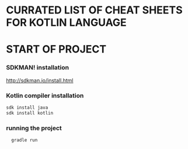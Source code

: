 # CURRATED LIST OF CHEAT SHEETS FOR KOTLIN LANGUAGE

# START OF PROJECT

### SDKMAN! installation

http://sdkman.io/install.html

### Kotlin compiler installation

```bash
sdk install java
sdk install kotlin
```

### running the project

```bash
  gradle run
```
